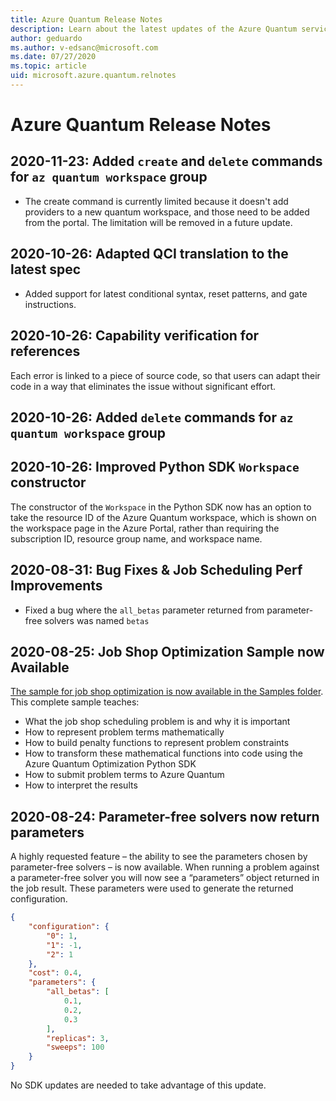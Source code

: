 ```yaml
---
title: Azure Quantum Release Notes
description: Learn about the latest updates of the Azure Quantum service. 
author: geduardo
ms.author: v-edsanc@microsoft.com
ms.date: 07/27/2020
ms.topic: article
uid: microsoft.azure.quantum.relnotes
---
```


# Azure Quantum Release Notes

## 2020-11-23: Added `create` and `delete` commands for `az quantum workspace` group
- The create command is currently limited because it doesn't add providers to a new quantum workspace, and those need to be added from the portal. The limitation will be removed in a future update.

## 2020-10-26: Adapted QCI translation to the latest spec 
- Added support for latest conditional syntax, reset patterns, and gate instructions.

## 2020-10-26: Capability verification for references
Each error is linked to a piece of source code, so that users can adapt their code in a way that eliminates the issue without significant effort.

## 2020-10-26: Added `delete` commands for `az quantum workspace` group

## 2020-10-26: Improved Python SDK `Workspace` constructor 
The constructor of the `Workspace` in the Python SDK now has an option to take the resource ID of the Azure Quantum workspace, which is shown on the workspace page in the Azure Portal, rather than requiring the subscription ID, resource group name, and workspace name.

## 2020-08-31: Bug Fixes & Job Scheduling Perf Improvements
- Fixed a bug where the `all_betas` parameter returned from parameter-free solvers was named `betas`

## 2020-08-25: Job Shop Optimization Sample now Available
[The sample for job shop optimization is now available in the Samples folder](https://github.com/MicrosoftDocs/quantum-docs-private/blob/feature/onboarding-azure-quantum/azure-quantum/samples/job-shop-sample/). This complete sample teaches:
- What the job shop scheduling problem is and why it is important
- How to represent problem terms mathematically
- How to build penalty functions to represent problem constraints
- How to transform these mathematical functions into code using the Azure Quantum Optimization Python SDK
- How to submit problem terms to Azure Quantum
- How to interpret the results

## 2020-08-24: Parameter-free solvers now return parameters
A highly requested feature – the ability to see the parameters chosen by parameter-free solvers – is now available. When running a problem against a parameter-free solver you will now see a “parameters” object returned in the job result. These parameters were used to generate the returned configuration.

```json
{
    "configuration": {
        "0": 1,
        "1": -1,
        "2": 1
    },
    "cost": 0.4,
    "parameters": {
        "all_betas": [
            0.1,
            0.2,
            0.3
        ],
        "replicas": 3,
        "sweeps": 100
    }
}
```

No SDK updates are needed to take advantage of this update. 
